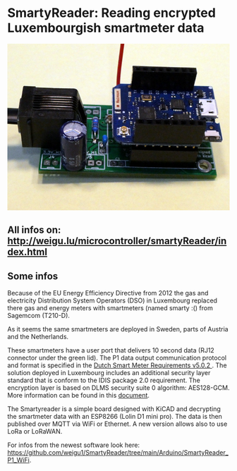 # SmartyReader: Reading encrypted Luxembourgish smartmeter data

![smartyreader](png/smartyreader_full_v2_800.png "smartyreader")

## All infos on: <http://weigu.lu/microcontroller/smartyReader/index.html>

## Some infos

Because of the EU Energy Efficiency Directive from 2012 the gas and electricity Distribution System Operators (DSO) in Luxembourg replaced there gas and energy meters with smartmeters (named smarty :() from Sagemcom (T210-D).

As it seems the same smartmeters are deployed in Sweden, parts of Austria and the Netherlands.

These smartmeters have a user port that delivers 10 second data (RJ12 connector under the green lid). The P1 data output communication protocol and format is specified in the  [Dutch Smart Meter Requirements v5.0.2 ](https://smarty.creos.net/wp-content/uploads/DutchSmartMeterRequirements.pdf). The solution deployed in Luxembourg includes an additional security layer standard that is conform to the IDIS package 2.0 requirement. The encryption layer is based on DLMS security suite 0 algorithm: AES128-GCM. More information can be found in this [document](https://smarty.creos.net/wp-content/uploads/P1PortSpecification.pdf).

The Smartyreader is a simple board designed with KiCAD and decrypting the smartmeter data with an ESP8266 (Lolin D1 mini pro). The data is then published over MQTT via WiFi or Ethernet. A new version allows also to use LoRa or LoRaWAN.

For infos from the newest software look here: <https://github.com/weigu1/SmartyReader/tree/main/Arduino/SmartyReader_P1_WiFi>.


